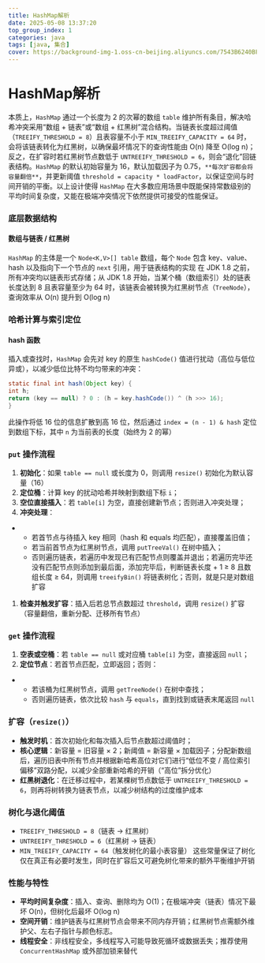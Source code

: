 ```yaml
---
title: HashMap解析
date: 2025-05-08 13:37:20
top_group_index: 1
categories: java
tags: [java, 集合]
cover: https://background-img-1.oss-cn-beijing.aliyuncs.com/7543B6240BF00948DE930B6AF078A521.jpeg
---
```

# HashMap解析

本质上，`HashMap` 通过一个长度为 2 的次幂的数组 `table` 维护所有条目，解决哈希冲突采用“数组 + 链表”或“数组 + 红黑树”混合结构。当链表长度超过阈值（`TREEIFY_THRESHOLD = 8`）且表容量不小于 `MIN_TREEIFY_CAPACITY = 64` 时，会将该链表转化为红黑树，以确保最坏情况下的查询性能由 O(n) 降至 O(log n)；反之，在扩容时若红黑树节点数低于 `UNTREEIFY_THRESHOLD = 6`，则会“退化”回链表结构。`HashMap` 的默认初始容量为 16，默认加载因子为 0.75，`**每次扩容都会将容量翻倍**`，并更新阈值 `threshold = capacity * loadFactor`，以保证空间与时间开销的平衡。以上设计使得 `HashMap` 在大多数应用场景中既能保持常数级别的平均时间复杂度，又能在极端冲突情况下依然提供可接受的性能保证。

### 底层数据结构

#### 数组与链表 / 红黑树

`HashMap` 的主体是一个 `Node<K,V>[] table` 数组，每个 `Node` 包含 key、value、hash 以及指向下一个节点的 `next` 引用，用于链表结构的实现
在 JDK 1.8 之前，所有冲突均以链表形式存储；从 JDK 1.8 开始，当某个桶（数组索引）处的链表长度达到 8 且表容量至少为 64 时，该链表会被转换为红黑树节点（`TreeNode`），查询效率从 O(n) 提升到 O(log n) 

### 哈希计算与索引定位

#### hash 函数

插入或查找时，`HashMap` 会先对 key 的原生 `hashCode()` 值进行扰动（高位与低位异或），以减少低位比特不均匀带来的冲突：

```java
static final int hash(Object key) {
int h;
return (key == null) ? 0 : (h = key.hashCode()) ^ (h >>> 16);
}
```

此操作将低 16 位的信息扩散到高 16 位，然后通过 `index = (n - 1) & hash` 定位到数组下标，其中 `n` 为当前表的长度（始终为 2 的幂）

### `put` 操作流程

1. **初始化**：如果 `table == null` 或长度为 0，则调用 `resize()` 初始化为默认容量（16）
2. **定位桶**：计算 key 的扰动哈希并映射到数组下标 `i`；
3. **空位直接插入**：若 `table[i]` 为空，直接创建新节点；否则进入冲突处理；
4. **冲突处理**：

- - 若首节点与待插入 key 相同（hash 和 equals 均匹配），直接覆盖旧值；
  - 若当前首节点为红黑树节点，调用 `putTreeVal()` 在树中插入；
  - 否则遍历链表，若遍历中发现已有匹配节点则覆盖并退出；若遍历完毕还没有匹配节点则添加到最后面，添加完毕后，判断链表长度 + 1 ≥ 8 且数组长度 ≥ 64，则调用 `treeifyBin()` 将链表树化；否则，就是只是对数组扩容

1. **检查并触发扩容**：插入后若总节点数超过 `threshold`，调用 `resize()` 扩容（容量翻倍，重新分配、迁移所有节点）

### `get` 操作流程

1. **空表或空桶**：若 `table == null` 或对应桶 `table[i]` 为空，直接返回 `null`；
2. **定位节点**：若首节点匹配，立即返回；否则：

- - 若该桶为红黑树节点，调用 `getTreeNode()` 在树中查找；
  - 否则遍历链表，依次比较 `hash` 与 `equals`，直到找到或链表末尾返回 `null`

### 扩容（`resize()`）

- **触发时机**：首次初始化和每次插入后节点数超过阈值时；
- **核心逻辑**：新容量 = 旧容量 × 2；新阈值 = 新容量 × 加载因子；分配新数组后，遍历旧表中所有节点并根据新哈希高位对它们进行“低位不变 / 高位索引偏移”双路分配，以减少全部重新哈希的开销（“高位”拆分优化）
- **红黑树退化**：在迁移过程中，若某棵树节点数低于 `UNTREEIFY_THRESHOLD = 6`，则再将树转换为链表节点，以减少树结构的过度维护成本 

### 树化与退化阈值

- `TREEIFY_THRESHOLD = 8`（链表 → 红黑树）
- `UNTREEIFY_THRESHOLD = 6`（红黑树 → 链表）
- `MIN_TREEIFY_CAPACITY = 64`（触发树化的最小表容量）
  这些常量保证了树化仅在真正有必要时发生，同时在扩容后又可避免树化带来的额外平衡维护开销

### 性能与特性

- **平均时间复杂度**：插入、查询、删除均为 O(1)；在极端冲突（链表）情况下最坏 O(n)，但树化后最坏 O(log n)
- **空间开销**：维护链表与红黑树节点会带来不同内存开销；红黑树节点需额外维护父、左右子指针与颜色标志。
- **线程安全**：非线程安全，多线程写入可能导致死循环或数据丢失；推荐使用 `ConcurrentHashMap` 或外部加锁来替代
